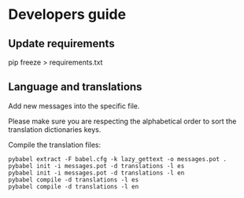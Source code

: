 # Developers guide

## Update requirements

pip freeze > requirements.txt

## Language and translations

Add new messages into the specific file.

Please make sure you are respecting the alphabetical order to sort the translation dictionaries keys.

Compile the translation files:

````
pybabel extract -F babel.cfg -k lazy_gettext -o messages.pot .
pybabel init -i messages.pot -d translations -l es
pybabel init -i messages.pot -d translations -l en
pybabel compile -d translations -l es
pybabel compile -d translations -l en
````


